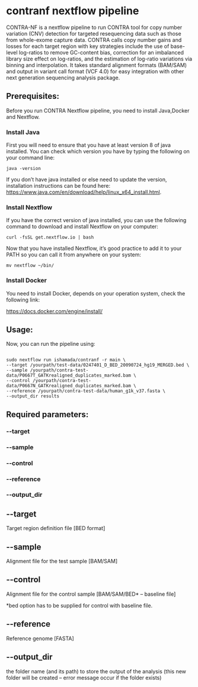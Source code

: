 # contranf nextflow pipeline

CONTRA-NF is a nextflow pipeline to run CONTRA tool for copy number variation (CNV) detection for targeted resequencing data such as those from whole-exome capture data. CONTRA calls copy number gains and losses for each target region with key strategies include the use of base-level log-ratios to remove GC-content bias, correction for an imbalanced library size effect on log-ratios, and the estimation of log-ratio variations via binning and interpolation. It takes standard alignment formats (BAM/SAM) and output in variant call format (VCF 4.0) for easy integration with other next generation sequencing analysis package.


## Prerequisites:

Before you run CONTRA Nextflow pipeline, you need to install Java,Docker and Nextflow. 

### Install Java

First you will need to ensure that you have at least version 8 of java installed. You can check which version you have by typing the following on your command line:

`java -version`

If you don’t have java installed or else need to update the version, installation instructions can be found here: https://www.java.com/en/download/help/linux_x64_install.html.

### Install Nextflow

If you have the correct version of java installed, you can use the following command to download and install Nextflow on your computer:

`curl -fsSL get.nextflow.io | bash`

Now that you have installed Nextflow, it’s good practice to add it to your PATH so you can call it from anywhere on your system:

`mv nextflow ~/bin/`

### Install Docker

You need to install Docker, depends on your operation system, check the following link:

https://docs.docker.com/engine/install/


## Usage:

Now, you can run the pipeline using:
```

sudo nextflow run ishamada/contranf -r main \
--target /yourpath/test-data/0247401_D_BED_20090724_hg19_MERGED.bed \
--sample /yourpath/contra-test-data/P0667T_GATKrealigned_duplicates_marked.bam \
--control /yourpath/contra-test-data/P0667N_GATKrealigned_duplicates_marked.bam \
--reference /yourpath/contra-test-data/human_g1k_v37.fasta \
--output_dir results

```

## Required parameters:

### --target
### --sample
### --control
### --reference
### --output_dir


## --target

Target region definition file [BED format]

## --sample

Alignment file for the test sample [BAM/SAM]

## --control 

Alignment file for the control sample [BAM/SAM/BED* – baseline file]

*bed option has to be supplied for control with baseline file.

## --reference

Reference genome [FASTA]

## --output_dir

the folder name (and its path) to store the output of the analysis (this new folder will be created – error message occur if the folder exists)
